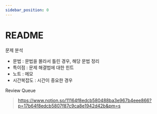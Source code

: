 ```yaml
---
sidebar_position: 0
---
```


# README    

문제 분석 
- 문법 : 문법을 몰라서 틀린 경우, 해당 문법 정리  
- 특이점 : 문제 해결법에 대한 힌트  
- 노트 : 메모
- 시간복잡도 : 시간이 중요한 경우   


Review Queue
>https://www.notion.so/11164f8edcb580488ba3e967b4eee866?p=17b64f8edcb5807f87c9ca8e1942d42b&pm=s